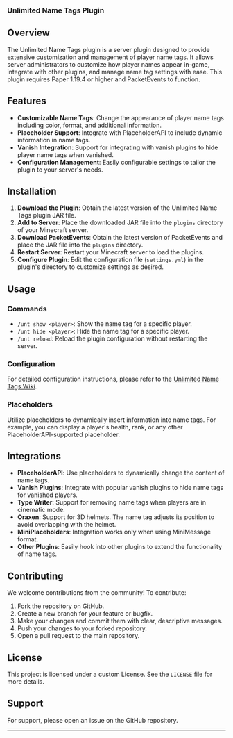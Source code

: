 
### Unlimited Name Tags Plugin

## Overview

The Unlimited Name Tags plugin is a server plugin designed to provide extensive customization and management of player name tags. It allows server administrators to customize how player names appear in-game, integrate with other plugins, and manage name tag settings with ease. This plugin requires Paper 1.19.4 or higher and PacketEvents to function.

## Features

- **Customizable Name Tags**: Change the appearance of player name tags including color, format, and additional information.
- **Placeholder Support**: Integrate with PlaceholderAPI to include dynamic information in name tags.
- **Vanish Integration**: Support for integrating with vanish plugins to hide player name tags when vanished.
- **Configuration Management**: Easily configurable settings to tailor the plugin to your server's needs.

## Installation

1. **Download the Plugin**: Obtain the latest version of the Unlimited Name Tags plugin JAR file.
2. **Add to Server**: Place the downloaded JAR file into the `plugins` directory of your Minecraft server.
3. **Download PacketEvents**: Obtain the latest version of PacketEvents and place the JAR file into the `plugins` directory.
4. **Restart Server**: Restart your Minecraft server to load the plugins.
5. **Configure Plugin**: Edit the configuration file (`settings.yml`) in the plugin's directory to customize settings as desired.

## Usage

### Commands

- `/unt show <player>`: Show the name tag for a specific player.
- `/unt hide <player>`: Hide the name tag for a specific player.
- `/unt reload`: Reload the plugin configuration without restarting the server.

### Configuration

For detailed configuration instructions, please refer to the [Unlimited Name Tags Wiki](https://alexdev-s-organization.gitbook.io/unlimitednametags).

### Placeholders

Utilize placeholders to dynamically insert information into name tags. For example, you can display a player's health, rank, or any other PlaceholderAPI-supported placeholder.

## Integrations

- **PlaceholderAPI**: Use placeholders to dynamically change the content of name tags.
- **Vanish Plugins**: Integrate with popular vanish plugins to hide name tags for vanished players.
- **Type Writer**: Support for removing name tags when players are in cinematic mode.
- **Oraxen**: Support for 3D helmets. The name tag adjusts its position to avoid overlapping with the helmet.
- **MiniPlaceholders**: Integration works only when using MiniMessage format.
- **Other Plugins**: Easily hook into other plugins to extend the functionality of name tags.

## Contributing

We welcome contributions from the community! To contribute:

1. Fork the repository on GitHub.
2. Create a new branch for your feature or bugfix.
3. Make your changes and commit them with clear, descriptive messages.
4. Push your changes to your forked repository.
5. Open a pull request to the main repository.

## License

This project is licensed under a custom License. See the `LICENSE` file for more details.

## Support

For support, please open an issue on the GitHub repository.

---
